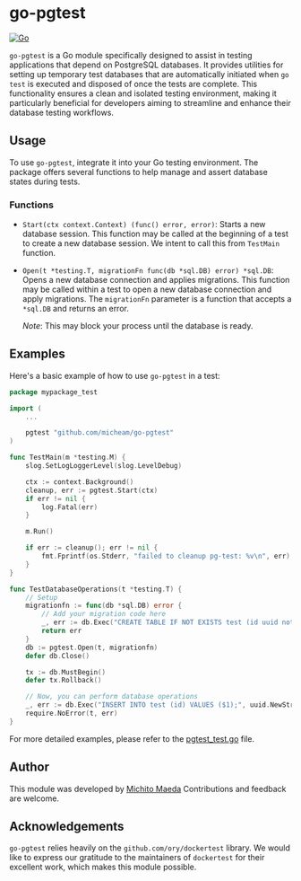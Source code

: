 # go-pgtest

[![Go](https://github.com/micheam/go-pgtest/actions/workflows/go.yml/badge.svg)](https://github.com/micheam/go-pgtest/actions/workflows/go.yml)

`go-pgtest` is a Go module specifically designed to assist in testing applications that depend on PostgreSQL databases. It provides utilities for setting up temporary test databases that are automatically initiated when `go test` is executed and disposed of once the tests are complete. This functionality ensures a clean and isolated testing environment, making it particularly beneficial for developers aiming to streamline and enhance their database testing workflows.

## Usage

To use `go-pgtest`, integrate it into your Go testing environment. The package offers
several functions to help manage and assert database states during tests.

### Functions

- `Start(ctx context.Context) (func() error, error)`: Starts a new database session.
    This function may be called at the beginning of a test to create a new database session.
    We intent to call this from `TestMain` function.

- `Open(t *testing.T, migrationFn func(db *sql.DB) error) *sql.DB`: Opens a new database connection and applies migrations.
    This function may be called within a test to open a new database connection and apply migrations.
    The `migrationFn` parameter is a function that accepts a `*sql.DB` and returns an error.

    *Note*: This may block your process until the database is ready.

## Examples

Here's a basic example of how to use `go-pgtest` in a test:

```go
package mypackage_test

import (
	...

	pgtest "github.com/micheam/go-pgtest"
)

func TestMain(m *testing.M) {
	slog.SetLogLoggerLevel(slog.LevelDebug)

	ctx := context.Background()
	cleanup, err := pgtest.Start(ctx)
	if err != nil {
		log.Fatal(err)
	}

	m.Run()

	if err := cleanup(); err != nil {
		fmt.Fprintf(os.Stderr, "failed to cleanup pg-test: %v\n", err)
	}
}

func TestDatabaseOperations(t *testing.T) {
	// Setup
	migrationfn := func(db *sql.DB) error {
		// Add your migration code here
		_, err := db.Exec("CREATE TABLE IF NOT EXISTS test (id uuid not null primary key)")
		return err
	}
	db := pgtest.Open(t, migrationfn)
	defer db.Close()

	tx := db.MustBegin()
	defer tx.Rollback()

	// Now, you can perform database operations
	_, err := db.Exec("INSERT INTO test (id) VALUES ($1);", uuid.NewString())
	require.NoError(t, err)
}
```

For more detailed examples, please refer to the [pgtest_test.go](pgtest_test.go) file.

## Author

This module was developed by [Michito Maeda](https://micheam.com)
Contributions and feedback are welcome.

## Acknowledgements

`go-pgtest` relies heavily on the `github.com/ory/dockertest` library. We would like to express our gratitude to the maintainers of `dockertest` for their excellent work, which makes this module possible.

